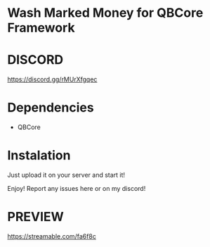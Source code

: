 # Wash Marked Money for QBCore Framework

# DISCORD 
https://discord.gg/rMUrXfgqec

# Dependencies
- QBCore

# Instalation
Just upload it on your server and start it!

Enjoy!
Report any issues here or on my discord!

# PREVIEW
https://streamable.com/fa6f8c
